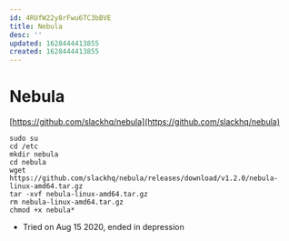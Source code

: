 ```yaml
---
id: 4RUfW22y8rFwu6TC3bBVE
title: Nebula
desc: ''
updated: 1628444413855
created: 1628444413855
---
```

# Nebula
[https://github.com/slackhq/nebula](https://github.com/slackhq/nebula)

    sudo su
    cd /etc
    mkdir nebula
    cd nebula
    wget https://github.com/slackhq/nebula/releases/download/v1.2.0/nebula-linux-amd64.tar.gz
    tar -xvf nebula-linux-amd64.tar.gz
    rm nebula-linux-amd64.tar.gz
    chmod +x nebula*
    

*   Tried on Aug 15 2020, ended in depression
